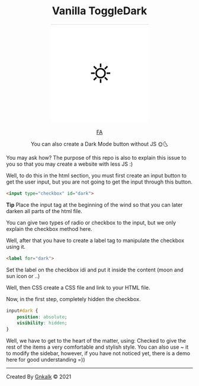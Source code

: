 <div align="center">

# Vanilla ToggleDark

[![Demo](demo.gif)](https://gnkalk.github.io/Vanilla-ToggleDark)

[FA](README.rtl.md)

You can also create a Dark Mode button without JS 🌞🌜

</div>

You may ask how? The purpose of this repo is also to explain this issue to you so that you may create a website with less JS :)

Well, to do this in the html section, you must first create an input button to get the user input, but you are not going to get the input through this button.

```html
<input type="checkbox" id="dark">
```

**Tip** Place the input tag at the beginning of the wind so that you can later darken all parts of the html file.

You can give two types of radio or checkbox to the input, but we only explain the checkbox method here.

Well, after that you have to create a label tag to manipulate the checkbox using it.

```html
<label for="dark">
```

Set the label on the checkbox idi and put it inside the content (moon and sun icon or ..)

Well, then CSS create a CSS file and link to your HTML file.

Now, in the first step, completely hidden the checkbox.

```css
input#dark {
    position: absolute;
    visibility: hidden;
}
```

Well, we have to get to the heart of the matter, using: Checked to give the rest of the items a very comfortable and stylish style. You can also use ~ it to modify the sidebar, however, if you have not noticed yet, there is a demo here for good understanding =))

---

Created By [Gnkalk](https://github.com/Gnkalk) ©️ 2021